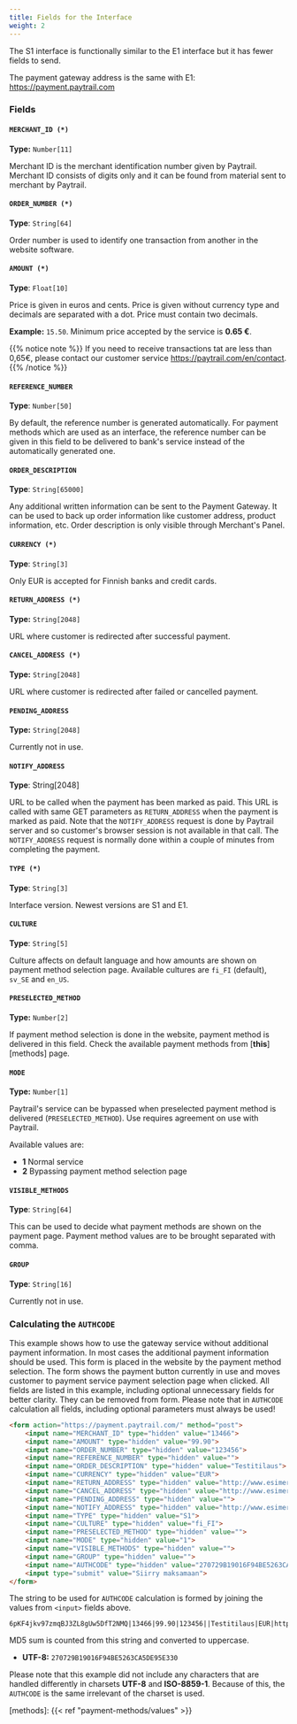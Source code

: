 ```yaml
---
title: Fields for the Interface
weight: 2
---
```


The S1 interface is functionally similar to the E1 interface but it has fewer fields to send.

The payment gateway address is the same with E1: <https://payment.paytrail.com>

### Fields

#### `MERCHANT_ID (*)`
**Type:** `Number[11]`

Merchant ID is the merchant identification number given by Paytrail. Merchant ID consists of digits only and it can be found from material sent to merchant by Paytrail.

#### `ORDER_NUMBER (*)`
**Type**: `String[64]`

Order number is used to identify one transaction from another in the website software.

#### `AMOUNT (*)`
**Type**: `Float[10]`

Price is given in euros and cents. Price is given without currency type and decimals are separated with a dot. Price must contain two decimals.

**Example:** `15.50`. Minimum price accepted by the service is **0.65 €**.

{{% notice note %}} If you need to receive transactions tat are less than 0,65€, please contact our customer service <https://paytrail.com/en/contact>. {{% /notice %}}

#### `REFERENCE_NUMBER`
**Type**: `Number[50]`

By default, the reference number is generated automatically. For payment methods which are used as an interface, the reference number can be given in this field to be delivered to bank's service instead of the automatically generated one.

#### `ORDER_DESCRIPTION`
**Type**: `String[65000]`

Any additional written information can be sent to the Payment Gateway. It can be used to back up order information like customer address, product information, etc. Order description is only visible through Merchant's Panel.

#### `CURRENCY (*)`
**Type**: `String[3]`

Only EUR is accepted for Finnish banks and credit cards.

#### `RETURN_ADDRESS (*)`
**Type:** `String[2048]`

URL where customer is redirected after successful payment.

#### `CANCEL_ADDRESS (*)`
**Type:** `String[2048]`

URL where customer is redirected after failed or cancelled payment.

#### `PENDING_ADDRESS`
**Type:** `String[2048]`

Currently not in use.

#### `NOTIFY_ADDRESS`
**Type**: String[2048]

URL to be called when the payment has been marked as paid. This URL is called with same GET parameters as `RETURN_ADDRESS` when the payment is marked as paid. Note that the `NOTIFY_ADDRESS` request is done by Paytrail server and so customer's browser session is not available in that call. The `NOTIFY_ADDRESS` request is normally done within a couple of minutes from completing the payment.

#### `TYPE (*)`
**Type**: `String[3]`

Interface version. Newest versions are S1 and E1.

#### `CULTURE`
**Type**: `String[5]`

Culture affects on default language and how amounts are shown on payment method selection page. Available cultures are `fi_FI` (default), `sv_SE` and `en_US`.

#### `PRESELECTED_METHOD`
**Type:** `Number[2]`

If payment method selection is done in the website, payment method is delivered in this field. Check the available payment methods from [**this**][methods] page.

#### `MODE`
**Type:** `Number[1]`

Paytrail's service can be bypassed when preselected payment method is delivered (`PRESELECTED_METHOD`). Use requires agreement on use with Paytrail.

Available values are:

* **1** Normal service
* **2** Bypassing payment method selection page

#### `VISIBLE_METHODS`
**Type**: `String[64]`

This can be used to decide what payment methods are shown on the payment page. Payment method values are to be brought separated with comma.

#### `GROUP`
**Type**: `String[16]`

Currently not in use.

### Calculating the `AUTHCODE`

This example shows how to use the gateway service without additional payment information. In most cases the additional payment information should be used. This form is placed in the website by the payment method selection. The form shows the payment button currently in use and moves customer to payment service payment selection page when clicked. All fields are listed in this example, including optional unnecessary fields for better clarity. They can be removed from form. Please note that in `AUTHCODE` calculation all fields, including optional parameters must always be used!

```html
<form action="https://payment.paytrail.com/" method="post">
    <input name="MERCHANT_ID" type="hidden" value="13466">
    <input name="AMOUNT" type="hidden" value="99.90">
    <input name="ORDER_NUMBER" type="hidden" value="123456">
    <input name="REFERENCE_NUMBER" type="hidden" value="">
    <input name="ORDER_DESCRIPTION" type="hidden" value="Testitilaus">
    <input name="CURRENCY" type="hidden" value="EUR">
    <input name="RETURN_ADDRESS" type="hidden" value="http://www.esimerkki.fi/success">
    <input name="CANCEL_ADDRESS" type="hidden" value="http://www.esimerkki.fi/cancel">
    <input name="PENDING_ADDRESS" type="hidden" value="">
    <input name="NOTIFY_ADDRESS" type="hidden" value="http://www.esimerkki.fi/notify">
    <input name="TYPE" type="hidden" value="S1">
    <input name="CULTURE" type="hidden" value="fi_FI">
    <input name="PRESELECTED_METHOD" type="hidden" value="">
    <input name="MODE" type="hidden" value="1">
    <input name="VISIBLE_METHODS" type="hidden" value="">
    <input name="GROUP" type="hidden" value="">
    <input name="AUTHCODE" type="hidden" value="270729B19016F94BE5263CA5DE95E330">
    <input type="submit" value="Siirry maksamaan">
</form>
```

The string to be used for `AUTHCODE` calculation is formed by joining the values from `<input>` fields above.

```plain
6pKF4jkv97zmqBJ3ZL8gUw5DfT2NMQ|13466|99.90|123456||Testitilaus|EUR|http://www.esimerkki.fi/success|http://www.esimerkki.fi/cancel||http://www.esimerkki.fi/notify|S1|fi_FI||1||
```

MD5 sum is counted from this string and converted to uppercase. 

* **UTF-8:** `270729B19016F94BE5263CA5DE95E330`

Please note that this example did not include any characters that are handled differently in charsets **UTF-8** and **ISO-8859-1**. Because of this, the `AUTHCODE` is the same irrelevant of the charset is used.

[methods]: {{< ref "payment-methods/values" >}}
